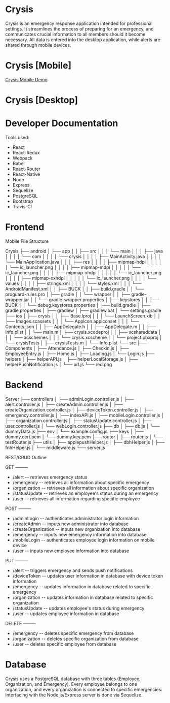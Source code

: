 # Crysis

Crysis is an emergency response application intended for professional settings. It streamlines the process of preparing for an emergency, and communicates crucial information to all members should it become necessary. All data is entered into the desktop application, while alerts are shared through mobile devices.

# Crysis [Mobile]

[Crysis Mobile Demo](https://youtu.be/ncHUnFmI5k0)

# Crysis [Desktop]

# Developer Documentation

Tools used:
  - React
  - React-Redux
  - Webpack
  - Babel
  - React-Router
  - React-Native
  - Node
  - Express
  - Sequelize
  - PostgreSQL
  - Bootstrap
  - Travis-Cl

# Frontend

Mobile File Structure

Crysis
├── android
│   ├── app
│   │  ├── src
│   │  │  └── main
│   │  │      ├── java
│   │  │      │   └── com
│   │  │      │       └── crysis
│   │  │      │           ├── MainActivity.java
│   │  │      │           └── MainApplication.java
│   │  │      ├── res
│   │  │      │   ├── mipmap-hdpi
│   │  │      │   │    └── ic_launcher.png
│   │  │      │   ├── mipmap-mdpi
│   │  │      │   │    └── ic_launcher.png
│   │  │      │   ├── mipmap-xhdpi
│   │  │      │   │    └── ic_launcher.png
│   │  │      │   ├── mipmap-xxhdpi
│   │  │      │   │    └── ic_launcher.png
│   │  │      │   └── values
│   │  │      │       ├── strings.xml
│   │  │      │       └── styles.xml
│   │  │      └── AndroidManifest.xml
│   │  ├── BUCK
│   │  ├── build.gradle
│   │  └── proguard-rules.pro
│   ├── gradle
│   │  └── wrapper
│   │     ├── gradle-wrapper.jar
│   │     └── gradle-wrapper.properties
│   ├── keystores
│   │  ├── BUCK
│   │  └── debug.keystores.properties
│   ├── build.gradle
│   ├──  gradle.properties
│   ├── gradlew
│   ├── gradlew.bat
│   └── settings.gradle
├── ios
│   ├── crysis
│   │  ├── Base.lproj
│   │  │   └── LaunchScreen.xib
│   │  ├── Images.scassets
│   │  │   └── Applcon.appiconset
│   │  │      └── Contents.json
│   │  ├── AppDelegate.h
│   │  ├── AppDelegate.m
│   │  ├── Info.plist
│   │  └── main.m
│   ├── crysis.xcodeproj
│   │  ├── xcshareddata
│   │  │   └── xcschemes
│   │  │      └── crysis.xcscheme
│   │  └── project.pbxproj
│   └── crysisTests
│      ├── crysisTests.m
│      └── Info.plist
└── src
    ├── Components
    │  ├── Attendance.js
    │  ├── Checkin.js
    │  ├── EmployeeEntry.js
    │  ├── Home.js
    │  ├── Loading.js
    │  └── Login.js
    ├── helpers
    │  ├── helperAPI.js
    │  ├── helperLocalStorage.js
    │  ├── helperPushNotification.js
    │  └── url.js
    └── red.png


# Backend

Server
├── controllers
│   ├── adminLogin.controller.js
│   ├── alert.controller.js
│   ├── createAdmin.controller.js
│   ├── createOrganization.controller.js
│   ├── deviceToken.controller.js
│   ├── emergency.controller.js
│   ├── indexAPI.js
│   ├── mobileLogin.controller.js
│   ├── organization.controller.js
│   ├── statusUpdate.controller.js
│   ├── user.controller.js
│   └── webLogin.controller.js
├── db
│   ├── db.js
│   └── dummyData.js
├── env
│    └── example.config.js
├── keys
│   ├── dummy.cert.pem
│   └── dummy.key.pem
├── router
│   ├── router.js
│   └── testRouter.js
├── utils
│   ├── applepushHelper.js
│   ├── dbhHelper.js
│   ├── fnhHelper.js
│   └── middleware.js
└── server.js

REST/CRUD Outline

GET
────
  - /alert -- retrieves emergency status
  - /emergency -- retrieves all information about specific emergency
  - /organization -- retrieves all information about specific organization
  - /statusUpdate -- retrieves an employee's status during an emergency
  - /user -- retrieves all information regarding specific employee

POST
────
  - /adminLogin -- authenticates administrator login information
  - /createAdmin -- inputs new administrator into database
  - /createOrganization -- inputs new organization into database
  - /emergency -- inputs new emergency information into database
  - /mobileLogin -- authenticates employee login information on mobile device
  - /user -- inputs new employee information into database

PUT
────
  - /alert -- triggers emergency and sends push notifications
  - /deviceToken -- updates user information in database with device token information
  - /emergency -- updates information in database related to specific emergency
  - /organization -- updates information in database related to specific organization
  - /statusUpdate -- updates employee's status during emergency
  - /user -- updates employee information in database

DELETE
────
  - /emergency -- deletes specific emergency from database
  - /organization -- deletes specific organization from database
  - /user -- deletes specific employee from database

# Database

Crysis uses a PostgreSQL database with three tables (Employee, Organization, and Emergency). Every employee belongs to one organization, and every organization is connected to specific emergencies. Interfacing with the Node.js/Express server is done via Sequelize.
